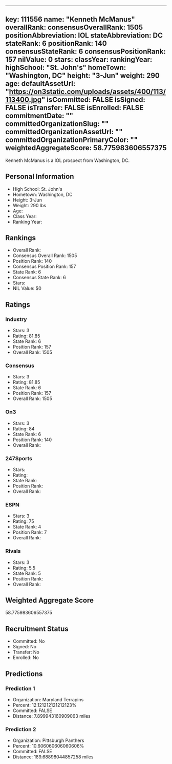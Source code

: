 ---
  key: 111556
  name: "Kenneth McManus"
  overallRank: 
  consensusOverallRank: 1505
  positionAbbreviation: IOL
  stateAbbreviation: DC
  stateRank: 6
  positionRank: 140
  consensusStateRank: 6
  consensusPositionRank: 157
  nilValue: 0
  stars: 
  classYear: 
  rankingYear: 
  highSchool: "St. John's"
  homeTown: "Washington, DC"
  height: "3-Jun"
  weight: 290
  age: 
  defaultAssetUrl: "https://on3static.com/uploads/assets/400/113/113400.jpg"
  isCommitted: FALSE
  isSigned: FALSE
  isTransfer: FALSE
  isEnrolled: FALSE
  commitmentDate: ""
  committedOrganizationSlug: ""
  committedOrganizationAssetUrl: ""
  committedOrganizationPrimaryColor: ""
  weightedAggregateScore: 58.775983606557375
  ---
  
  Kenneth McManus is a IOL prospect from Washington, DC.
  
  ## Personal Information
  - High School: St. John's
  - Hometown: Washington, DC
  - Height: 3-Jun
  - Weight: 290 lbs
  - Age: 
  - Class Year: 
  - Ranking Year: 
  
  ## Rankings
  - Overall Rank: 
  - Consensus Overall Rank: 1505
  - Position Rank: 140
  - Consensus Position Rank: 157
  - State Rank: 6
  - Consensus State Rank: 6
  - Stars: 
  - NIL Value: $0
  
  ## Ratings
  
  ### Industry
  - Stars: 3
  - Rating: 81.85
  - State Rank: 6
  - Position Rank: 157
  - Overall Rank: 1505
  
  ### Consensus
  - Stars: 3
  - Rating: 81.85
  - State Rank: 6
  - Position Rank: 157
  - Overall Rank: 1505
  
  ### On3
  - Stars: 3
  - Rating: 84
  - State Rank: 6
  - Position Rank: 140
  - Overall Rank: 
  
  ### 247Sports
  - Stars: 
  - Rating: 
  - State Rank: 
  - Position Rank: 
  - Overall Rank: 
  
  ### ESPN
  - Stars: 3
  - Rating: 75
  - State Rank: 4
  - Position Rank: 7
  - Overall Rank: 
  
  ### Rivals
  - Stars: 3
  - Rating: 5.5
  - State Rank: 5
  - Position Rank: 
  - Overall Rank: 
  
  ## Weighted Aggregate Score
  58.775983606557375
  
  ## Recruitment Status
  - Committed: No
  - Signed: No
  - Transfer: No
  - Enrolled: No
  
  
  
  ## Predictions
  
  ### Prediction 1
  - Organization: Maryland Terrapins
  - Percent: 12.121212121212123%
  - Committed: FALSE
  - Distance: 7.899943160909063 miles
  
  ### Prediction 2
  - Organization: Pittsburgh Panthers
  - Percent: 10.606060606060606%
  - Committed: FALSE
  - Distance: 189.68898044857258 miles
  